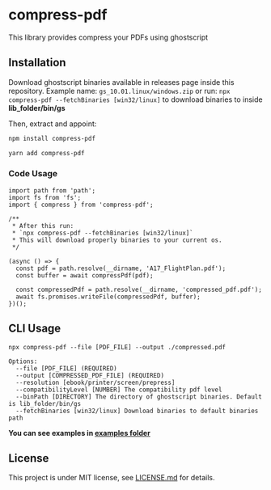 # compress-pdf

This library provides compress your PDFs using ghostscript

## Installation

Download ghostscript binaries available in releases page inside this repository. Example name: `gs_10.01.linux/windows.zip` or run: `npx compress-pdf --fetchBinaries [win32/linux]` to download binaries to inside **lib_folder/bin/gs**

Then, extract and appoint:

```sh
npm install compress-pdf
```

```sh
yarn add compress-pdf
```

### Code Usage

```tsx
import path from 'path';
import fs from 'fs';
import { compress } from 'compress-pdf';

/**
 * After this run:
 * `npx compress-pdf --fetchBinaries [win32/linux]`
 * This will download properly binaries to your current os.
 */

(async () => {
  const pdf = path.resolve(__dirname, 'A17_FlightPlan.pdf');
  const buffer = await compressPdf(pdf);

  const compressedPdf = path.resolve(__dirname, 'compressed_pdf.pdf');
  await fs.promises.writeFile(compressedPdf, buffer);
})();
```

## CLI Usage

```
npx compress-pdf --file [PDF_FILE] --output ./compressed.pdf

Options:
  --file [PDF_FILE] (REQUIRED)
  --output [COMPRESSED_PDF_FILE] (REQUIRED)
  --resolution [ebook/printer/screen/prepress]
  --compatibilityLevel [NUMBER] The compatibility pdf level
  --binPath [DIRECTORY] The directory of ghostscript binaries. Default is lib_folder/bin/gs
  --fetchBinaries [win32/linux] Download binaries to default binaries path
```

**You can see examples in [examples folder](https://github.com/victorsoares96/compress-pdf/tree/master/examples)**

## License

This project is under MIT license, see [LICENSE.md](https://github.com/victorsoares96/compress-pdf/blob/master/LICENSE) for details.
